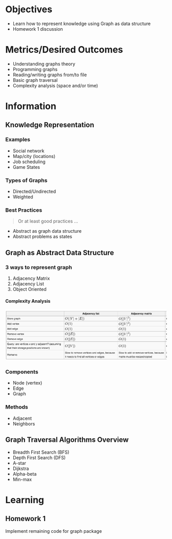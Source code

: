 # Objectives

* Learn how to represent knowledge using Graph as data structure
* Homework 1 discussion

# Metrics/Desired Outcomes

* Understanding graphs theory
* Programming graphs
* Reading/writing graphs from/to file
* Basic graph traversal
* Complexity analysis (space and/or time)

# Information

## Knowledge Representation

### Examples

* Social network
* Map/city (locations)
* Job scheduling
* Game States

### Types of Graphs

* Directed/Undirected
* Weighted

### Best Practices

> Or at least good practices ...

* Abstract as graph data structure
* Abstract problems as states

## Graph as Abstract Data Structure

### 3 ways to represent graph

1. Adjacency Matrix
2. Adjacency List
3. Object Oriented

#### Complexity Analysis

![graph complexity](graph-complexity.png)

### Components

* Node (vertex)
* Edge
* Graph

### Methods

* Adjacent
* Neighbors

## Graph Traversal Algorithms Overview

* Breadth First Search (BFS)
* Depth First Search (DFS)
* A-star
* Dijkstra
* Alpha-beta
* Min-max

# Learning

## Homework 1

Implement remaining code for graph package
